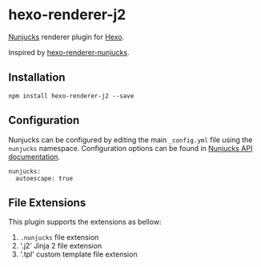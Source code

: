 # hexo-renderer-j2

[Nunjucks](https://mozilla.github.io/nunjucks/) renderer plugin for [Hexo](https://hexo.io).

Inspired by [hexo-renderer-nunjucks](https://github.com/morrisallison/hexo-renderer-nunjucks). 

## Installation

```
npm install hexo-renderer-j2 --save
```

## Configuration

Nunjucks can be configured by editing the main `_config.yml` file using the `nunjucks` namespace. Configuration options can be found in [Nunjucks API documentation](http://mozilla.github.io/nunjucks/api.html#configure).

```
nunjucks:
  autoescape: true
```

## File Extensions

This plugin supports the extensions as bellow:

1. `.nunjucks` file extension
2. '.j2' Jinja 2 file extension
3. '.tpl' custom template file extension
